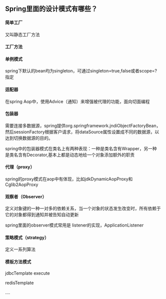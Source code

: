## Spring里面的设计模式有哪些？

#### 简单工厂

又叫静态工厂方法

#### 工厂方法

#### 单例模式

spring下默认的bean均为singleton，可通过singleton=true,false或者scope=?指定

#### 适配器

在spring Aop中，使用Advice（通知）来增强被代理的功能，面向切面编程

#### 包装器

需要连接多数据源，spring提供org.springframework.jndiObjectFactoryBean，然后sessionFactory根据客户请求，将dataSource属性设置成不同的数据源，以达到切换数据源的目的。

spring中的包装器模式在类名上有两种表现：一种是类名含有Wrapper，另一种是类名含有Decorator,基本上都是动态地给一个对象添加额外的职责

#### 代理（proxy）

spring的proxy模式在aop中有体现，比如jdkDynamicAopProxy和Cglib2AopProxy

#### 观察者（Observer）

定义对象键的一种一对多的依赖关系，当一个对象的状态发生改变时，所有依赖于它的对象都得到通知并被告知自动更新

spring里面的observer模式常用是 listener的实现，ApplicationListener

#### 策略模式（strategy）

定义一系列算法

#### 模板方法模式

jdbcTemplate execute

redisTemplate

....



